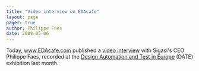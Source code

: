 ```yaml
---
title: "Video interview on EDAcafe"
layout: page 
pager: true
author: Philippe Faes
date: 2009-05-06
---
```

<div class="content">
<p>Today, <a href="http://www.EDAcafe.com" title="www.EDAcafe.com" class="elf-external elf-icon">www.EDAcafe.com</a> published a <a href="http://www10.edacafe.com/video/display_media.php?category_id=10154&amp;link_id_display=27262" class="elf-external elf-icon">video interview</a> with Sigasi's CEO Philippe Faes, recorded at the <a href="http://www.date-conference.com" class="elf-external elf-icon">Design Automation and Test in Europe</a> (DATE) exhibition last month.</p>  </div>


